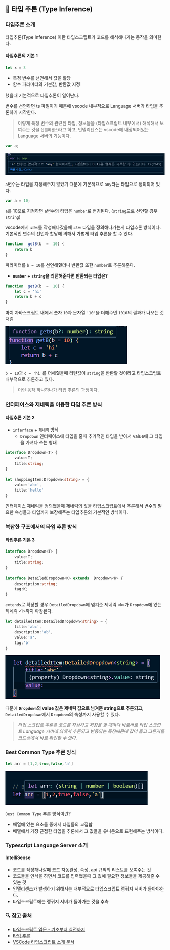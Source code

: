 ## 📖 타입 추론 (Type Inference)
### 타입추론 소개
타입추론(Type Inference) 이란 타입스크립트가 코드를 해석해나가는 동작을 의미한다.

#### 타입추론의 기본 1 
```js
let x = 3
```
- 특정 변수를 선언해서 값을 할당
- 함수 파라미터의 기본값, 반환값 지정

했을때 기본적으로 타입추론이 일어난다.

변수를 선언하면 ts 파일이기 때문에 vscode 내부적으로 Language 서버가 타입을 추론하기 시작한다.

> 이렇게 특정 변수의 관련된 타입, 정보들을 (타입스크립트 내부에서) 해석해서 보여주는 것을  `인텔리센스`라고 하고, 인텔리센스는 vscode에 내장되어있는 Language 서버의 기능이다.

```ts
var a;
```

<img src="./images/typeInference01.png">

`a`변수는 타입을 지정해주지 않았기 때문에 기본적으로 `any`라는 타입으로 정의되어 있다.

```ts
var a = 10;
```
`a`를 10으로 지정하면 `a`변수의 타입은 `number`로 변경된다. (`string`으로 선언할 경우 `string`)

 vscode에서 코드를 작성해나갔을때 코드 타입을 정의해나가는게 타입추론 방식이다. 기본적인 변수의 선언과 할당에 의해서 가볍게 타입 추론을 할 수 있다.

  
```ts
function  getB(b  =  10) {
	return b
}
```
파라미터를 `b = 10`를 선언해줬더니 반환값 또한 `number`로 추론해준다.


- **`number` + `string`을 리턴해준다면 반환되는 타입은?** 
```ts
function  getB(b  =  10) {
	let c = 'hi'
	return b + c
}
```
마치 자바스크립트 내에서 숫자 `10`과 문자열 `'10'`을 더해주면 `1010`의 결과가 나오는 것처럼 

<img src="./images/typeInference02.png">

`b = 10`과 `c = 'hi'`를 더해줬을때 리턴값이 `string`을 반환할 것이라고 타입스크립트 내부적으로 추론하고 있다.


> 이런 동작 하나하나가 타입 추론의 과정이다.

### 인터페이스와 제네릭을 이용한 타입 추론 방식
#### 타입추론 기본 2
- `interface` + `제네릭` 방식
	- `Dropdown` 인터페이스에 타입을 줄때 추가적인 타입을 받아서 value에 그 타입을 가져다 쓰는 형태

```ts
interface Dropdown<T> {
	value:T;
	title:string;
}

let shoppingItem:Dropdown<string> = {
	value:'abc',
	title:'hello'
}
```
인터페이스 제네릭을 정의했을때 제네릭의 값을 타입스크립트에서 추론해서 변수의 필요한 속성들과 타입까지 보장해주는 타입추론의 기본적인 방식이다.

### 복잡한 구조에서의 타입 추론 방식
#### 타입추론 기본 3
```ts
interface Dropdown<T> {
	value:T;
	title:string;
}

interface DetailedDropdown<K> extends  Dropdown<K> {
	description:string;
	tag:K;
}
```
  
`extends`로 확장할 경우 `DetailedDropdown`에 넘겨준 제네릭 `<k>`가 `Dropdown`에 있는 제네릭 `<T>`까지 확장된다.

```ts
let detailedItem:DetailedDropdown<string> = {
	title:'abc',
	description:'ab',
	value:'a',
	tag:'b'
}
```

<img src="./images/typeInference03.png">


때문에 **`Dropdown`의 value 값은 제네릭 값으로 넘겨준 string으로 추론되고**, `DetailedDropdown`에서 `Dropdown`의 속성까지 사용할 수 있다.

> *타입 스크립트 추론은 코드를 작성하고 저장을 할 때마다 바로바로 타입 스크립트 Language 서버에 의해서 추론되고 변동되는 특징때문에 값이 옳고 그른지를 코드상에서 바로 확인할 수 있다.*

### Best Common Type 추론 방식
```ts
let arr = [1,2,true,false,'a']
```

<img src="./images/typeInference04.png">

`Best Common Type` 추론 방식이란?
- 배열에 있는 요소들 중에서 타입들의 교집합
- 배열에서 가장 근접한 타입을 추론해서 그 값들을 유니온으로 표현해주는 방식이다.


### Typescript Language Server 소개
#### IntelliSense
- 코드를 작성해나갈때 코드 자동완성, 속성, api 규칙의 리스트를 보여주는 것
- 코드들을 인식을 하면서 코드를 입력했을때 그 값에 필요한 정보들을 제공해줄 수 있는 것
- 인텔리센스가 발생하기 위해서는 내부적으로 타입스크립트 랭귀지 서버가 돌아야한다.
- 타입스크립트에는 랭귀지 서버가 돌아가는 것을 추측

### 🔍 참고 출처
- [타입스크립트 입문 - 기초부터 실전까지](https://www.inflearn.com/course/%ED%83%80%EC%9E%85%EC%8A%A4%ED%81%AC%EB%A6%BD%ED%8A%B8-%EC%9E%85%EB%AC%B8/dashboard)
- [타입 추론](https://joshua1988.github.io/ts/guide/type-inference.html)
- [VSCode 타입스크립트 소개 문서](https://code.visualstudio.com/docs/languages/typescript#_code-suggestions)
